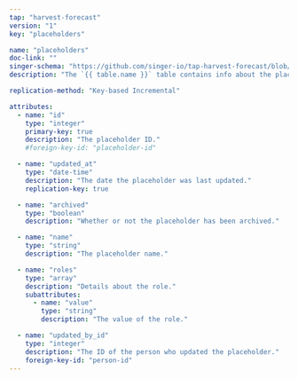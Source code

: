 ```yaml
---
tap: "harvest-forecast"
version: "1"
key: "placeholders"

name: "placeholders"
doc-link: ""
singer-schema: "https://github.com/singer-io/tap-harvest-forecast/blob/master/tap_harvest_forecast/schemas/placeholders.json"
description: "The `{{ table.name }}` table contains info about the placeholders in your {{ integration.display_name }} account."

replication-method: "Key-based Incremental"

attributes:
  - name: "id"
    type: "integer"
    primary-key: true
    description: "The placeholder ID."
    #foreign-key-id: "placeholder-id"

  - name: "updated_at"
    type: "date-time"
    description: "The date the placeholder was last updated."
    replication-key: true

  - name: "archived"
    type: "boolean"
    description: "Whether or not the placeholder has been archived."

  - name: "name"
    type: "string"
    description: "The placeholder name."

  - name: "roles"
    type: "array"
    description: "Details about the role."
    subattributes:
      - name: "value"
        type: "string"
        description: "The value of the role."

  - name: "updated_by_id"
    type: "integer"
    description: "The ID of the person who updated the placeholder."
    foreign-key-id: "person-id"
---
```

